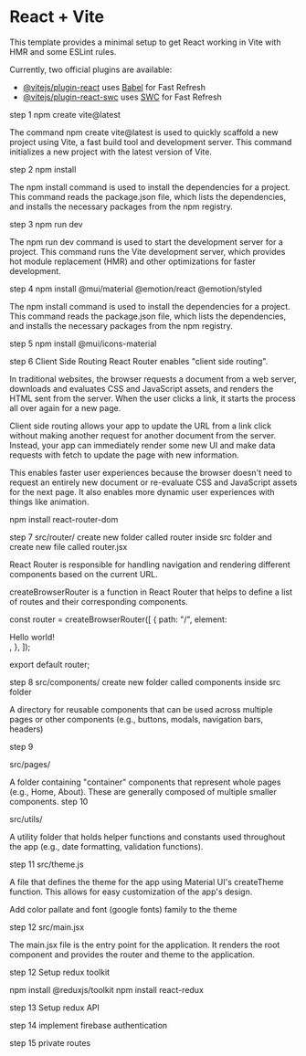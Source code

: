 # React + Vite

This template provides a minimal setup to get React working in Vite with HMR and some ESLint rules.

Currently, two official plugins are available:

- [@vitejs/plugin-react](https://github.com/vitejs/vite-plugin-react/blob/main/packages/plugin-react/README.md) uses [Babel](https://babeljs.io/) for Fast Refresh
- [@vitejs/plugin-react-swc](https://github.com/vitejs/vite-plugin-react-swc) uses [SWC](https://swc.rs/) for Fast Refresh

step 1
npm create vite@latest

The command npm create vite@latest is used to quickly scaffold a new project using Vite, a fast build tool and development server. This command initializes a new project with the latest version of Vite.

step 2
npm install

The npm install command is used to install the dependencies for a project. This command reads the package.json file, which lists the dependencies, and installs the necessary packages from the npm registry.

step 3
npm run dev

The npm run dev command is used to start the development server for a project. This command runs the Vite development server, which provides hot module replacement (HMR) and other optimizations for faster development.

step 4
npm install @mui/material @emotion/react @emotion/styled

The npm install command is used to install the dependencies for a project. This command reads the package.json file, which lists the dependencies, and installs the necessary packages from the npm registry.

step 5
npm install @mui/icons-material

step 6
Client Side Routing
React Router enables "client side routing".

In traditional websites, the browser requests a document from a web server, downloads and evaluates CSS and JavaScript assets, and renders the HTML sent from the server. When the user clicks a link, it starts the process all over again for a new page.

Client side routing allows your app to update the URL from a link click without making another request for another document from the server. Instead, your app can immediately render some new UI and make data requests with fetch to update the page with new information.

This enables faster user experiences because the browser doesn't need to request an entirely new document or re-evaluate CSS and JavaScript assets for the next page. It also enables more dynamic user experiences with things like animation.

npm install react-router-dom

step 7
src/router/
create new folder called router inside src folder and create new file called router.jsx

React Router is responsible for handling navigation and rendering different components based on the current URL.

createBrowserRouter is a function in React Router that helps to define a list of routes and their corresponding components.

const router = createBrowserRouter([
{
path: "/",
element: <div>Hello world!</div>,
},
]);

export default router;

step 8
src/components/
create new folder called components inside src folder

A directory for reusable components that can be used across multiple pages or other components (e.g., buttons, modals, navigation bars, headers)

step 9

src/pages/

A folder containing "container" components that represent whole pages (e.g., Home, About). These are generally composed of multiple smaller components.
step 10

src/utils/

A utility folder that holds helper functions and constants used throughout the app (e.g., date formatting, validation functions).

step 11
src/theme.js

A file that defines the theme for the app using Material UI's createTheme function. This allows for easy customization of the app's design.

Add color pallate and font (google fonts) family to the theme

step 12
src/main.jsx

The main.jsx file is the entry point for the application. It renders the root component and provides the router and theme to the application.

step 12
Setup redux toolkit

npm install @reduxjs/toolkit
npm install react-redux

step 13
Setup redux API

step 14
implement firebase authentication

step 15
private routes
